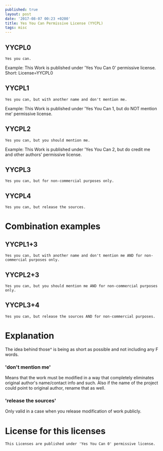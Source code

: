 ```yaml
---
published: true
layout: post
date: '2017-08-07 00:23 +0200'
title: Yes You Can Permissive License (YYCPL)
tags: misc
---
```

## YYCPL0

    Yes you can.
    
Example: This Work is published under 'Yes You Can 0' permissive license.
Short: License=YYCPL0

## YYCPL1

    Yes you can, but with another name and don't mention me.
    
Example: This Work is published under 'Yes You Can 1, but do NOT mention me' permissive license.
    
## YYCPL2

    Yes you can, but you should mention me. 
    
Example: This Work is published under 'Yes You Can 2, but do credit me and other authors' permissive license.
    
## YYCPL3

    Yes you can, but for non-commercial purposes only.
    
## YYCPL4

    Yes you can, but release the sources.
    
# Combination examples

## YYCPL1+3

    Yes you can, but with another name and don't mention me AND for non-commercial purposes only.
    
## YYCPL2+3

    Yes you can, but you should mention me AND for non-commercial purposes only.
    
## YYCPL3+4

    Yes you can, but release the sources AND for non-commercial purposes. 
    
# Explanation

The idea behind those^ is being as short as possible and not including any F words.

### 'don't mention me'
    
Means that the work must be modified in a way that completely eliminates original author's name/contact info and such. Also if the name of the project could point to original author, rename that as well.

### 'release the sources'

Only valid in a case when you release modification of work publicly.

# License for this licenses

	This Licenses are published under 'Yes You Can 0' permissive license.
